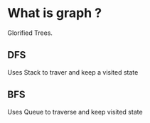 # What is graph ?

Glorified Trees.

## DFS

Uses Stack to traver and keep a visited state

## BFS

Uses Queue to traverse and keep visited state

